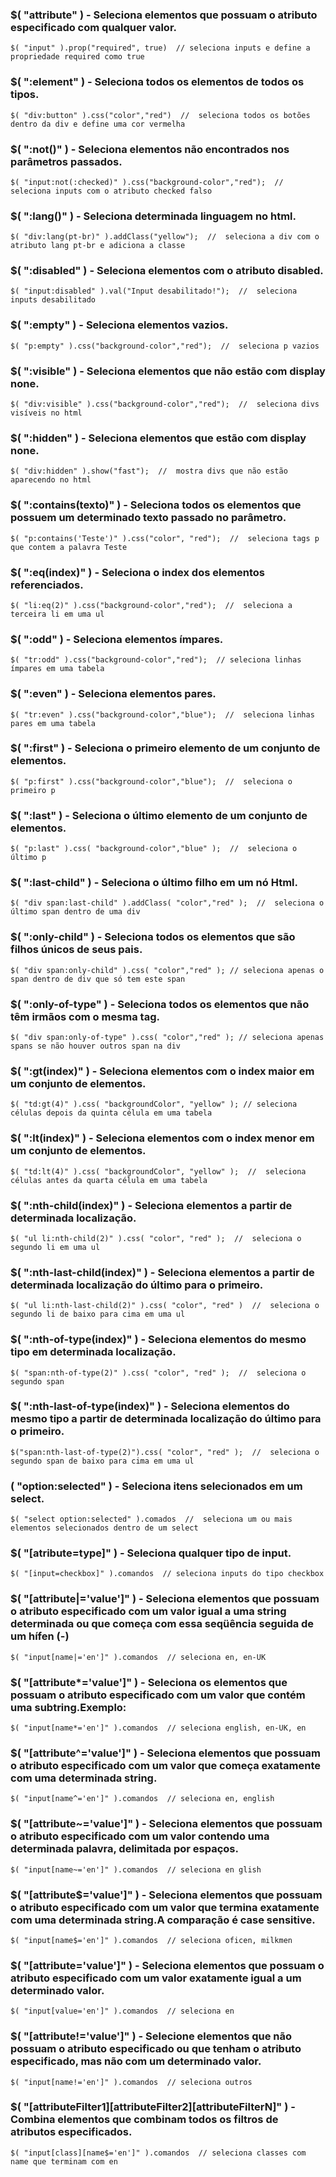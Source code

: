 ### $( "attribute" ) - Seleciona elementos que possuam o atributo especificado com qualquer valor.

	$( "input" ).prop("required", true)  // seleciona inputs e define a propriedade required como true
	
### $( ":element" ) - Seleciona todos os elementos de todos os tipos.

	$( "div:button" ).css("color","red")  //  seleciona todos os botões dentro da div e define uma cor vermelha
	
### $( ":not()" ) - Seleciona elementos não encontrados nos parâmetros passados.
	
	$( "input:not(:checked)" ).css("background-color","red");  //  seleciona inputs com o atributo checked falso
	
### $( ":lang()" ) - Seleciona determinada linguagem no html.

	$( "div:lang(pt-br)" ).addClass("yellow");  //  seleciona a div com o atributo lang pt-br e adiciona a classe

### $( ":disabled" ) - Seleciona elementos com o atributo disabled.

	$( "input:disabled" ).val("Input desabilitado!");  //  seleciona inputs desabilitado
	
### $( ":empty" ) - Seleciona elementos vazios.
	
	$( "p:empty" ).css("background-color","red");  //  seleciona p vazios
	
### $( ":visible" ) - Seleciona elementos que não estão com display none.

	$( "div:visible" ).css("background-color","red");  //  seleciona divs visíveis no html
	
### $( ":hidden" ) - Seleciona elementos que estão com display none.

	$( "div:hidden" ).show("fast");  //  mostra divs que não estão aparecendo no html  
	
### $( ":contains(texto)" ) - Seleciona todos os elementos que possuem um determinado texto passado no parâmetro.

	$( "p:contains('Teste')" ).css("color", "red");  //  seleciona tags p que contem a palavra Teste
	
### $( ":eq(index)" ) - Seleciona o index dos elementos referenciados. 

	$( "li:eq(2)" ).css("background-color","red");  //  seleciona a terceira li em uma ul
	
### $( ":odd" ) - Seleciona elementos ímpares.

	$( "tr:odd" ).css("background-color","red");  // seleciona linhas ímpares em uma tabela
	
### $( ":even" ) - Seleciona elementos pares.

	$( "tr:even" ).css("background-color","blue");  //  seleciona linhas pares em uma tabela
	
### $( ":first" ) - Seleciona o primeiro elemento de um conjunto de elementos.

	$( "p:first" ).css("background-color","blue");  //  seleciona o primeiro p
	
### $( ":last" ) - Seleciona o último elemento de um conjunto de elementos.

	$( "p:last" ).css( "background-color","blue" );  //  seleciona o último p
	
### $( ":last-child" ) - Seleciona o último filho em um nó Html.

	$( "div span:last-child" ).addClass( "color","red" );  //  seleciona o último span dentro de uma div

### $( ":only-child" ) - Seleciona todos os elementos que são filhos únicos de seus pais.

	$( "div span:only-child" ).css( "color","red" ); // seleciona apenas o span dentro de div que só tem este span
	
### $( ":only-of-type" ) - Seleciona todos os elementos que não têm irmãos com o mesma tag.

	$( "div span:only-of-type" ).css( "color","red" ); // seleciona apenas spans se não houver outros span na div
	
### $( ":gt(index)" ) - Seleciona elementos com o index maior em um conjunto de elementos.

	$( "td:gt(4)" ).css( "backgroundColor", "yellow" ); // seleciona células depois da quinta célula em uma tabela
	
### $( ":lt(index)" ) - Seleciona elementos com o index menor em um conjunto de elementos.

	$( "td:lt(4)" ).css( "backgroundColor", "yellow" );  //  seleciona células antes da quarta célula em uma tabela
	
### $( ":nth-child(index)" ) - Seleciona elementos a partir de determinada localização.

	$( "ul li:nth-child(2)" ).css( "color", "red" );  //  seleciona o segundo li em uma ul
	
### $( ":nth-last-child(index)" ) - Seleciona elementos a partir de determinada localização do último para o primeiro.

	$( "ul li:nth-last-child(2)" ).css( "color", "red" )  //  seleciona o segundo li de baixo para cima em uma ul
	
### $( ":nth-of-type(index)" ) - Seleciona elementos do mesmo tipo em determinada localização.

	$( "span:nth-of-type(2)" ).css( "color", "red" );  //  seleciona o segundo span 
	
### $( ":nth-last-of-type(index)" ) - Seleciona elementos do mesmo tipo a partir de determinada localização do último para o primeiro.

	$("span:nth-last-of-type(2)").css( "color", "red" );  //  seleciona o segundo span de baixo para cima em uma ul	
	
### ( "option:selected" ) - Seleciona itens selecionados em um select.

	$( "select option:selected" ).comados  //  seleciona um ou mais elementos selecionados dentro de um select
	
### $( "[atribute=type]" ) - Seleciona qualquer tipo de input.
	
	$( "[input=checkbox]" ).comandos  // seleciona inputs do tipo checkbox
	
### $( "[attribute|='value']" ) - Seleciona elementos que possuam o atributo especificado com um valor igual a uma string determinada ou que começa com essa seqüência seguida de um hífen (-)

	$( "input[name|='en']" ).comandos  // seleciona en, en-UK


### $( "[attribute*='value']" ) - Seleciona os elementos que possuam o atributo especificado com um valor que contém uma subtring.Exemplo:
			
	$( "input[name*='en']" ).comandos  // seleciona english, en-UK, en


### $( "[attribute^='value']" ) - Seleciona elementos que possuam o atributo especificado com um valor que começa exatamente com uma determinada string.

	$( "input[name^='en']" ).comandos  // seleciona en, english


### $( "[attribute~='value']" ) - Seleciona elementos que possuam o atributo especificado com um valor contendo uma determinada palavra, delimitada por espaços.

	$( "input[name~='en']" ).comandos  // seleciona en glish


### $( "[attribute$='value']" ) - Seleciona elementos que possuam o atributo especificado com um valor que termina exatamente com uma determinada string.A comparação é case sensitive.

	$( "input[name$='en']" ).comandos  // seleciona oficen, milkmen


### $( "[attribute='value']" ) - Seleciona elementos que possuam o atributo especificado com um valor exatamente igual a um determinado valor.

	$( "input[value='en']" ).comandos  // seleciona en


### $( "[attribute!='value']" ) - Selecione elementos que não possuam o atributo especificado ou que tenham o atributo especificado, mas não com um determinado valor.

	$( "input[name!='en']" ).comandos  // seleciona outros


### $( "[attributeFilter1][attributeFilter2][attributeFilterN]" ) - Combina elementos que combinam todos os filtros de atributos especificados.

	$( "input[class][name$='en']" ).comandos  // seleciona classes com name que terminam com en
	
